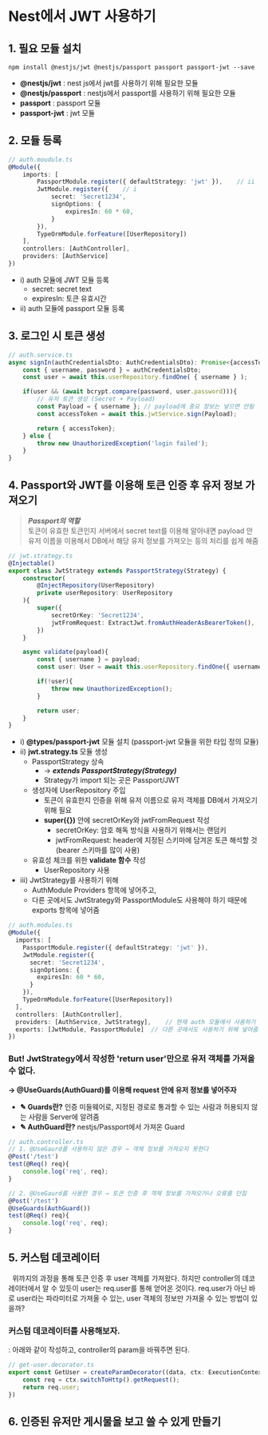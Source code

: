 # Nest에서 JWT 사용하기

## 1. 필요 모듈 설치
```shell
npm install @nestjs/jwt @nestjs/passport passport passport-jwt --save
```
- **@nestjs/jwt** : nest js에서 jwt를 사용하기 위해 필요한 모듈
- **@nestjs/passport** : nestjs에서 passport를 사용하기 위해 필요한 모듈
- **passport** : passport 모듈
- **passport-jwt** : jwt 모듈

## 2. 모듈 등록
```typescript
// auth.moudule.ts
@Module({
    imports: [
        PassportModule.register({ defaultStrategy: 'jwt' }),    // ii
        JwtModule.register({    // i
            secret: 'Secret1234',
            signOptions: {
                expiresIn: 60 * 60,
            }
        }),
        TypeOrmModule.forFeature([UserRepository])
    ],
    controllers: [AuthController],
    providers: [AuthService]
})
```  
- i) auth 모듈에 JWT 모듈 등록
    - secret: secret text
    - expiresIn: 토큰 유효시간
- ii) auth 모듈에 passport 모듈 등록

## 3. 로그인 시 토큰 생성
```typescript
// auth.service.ts
async signIn(authCredentialsDto: AuthCredentialsDto): Promise<{accessToken: string}>{
    const { username, password } = authCredentialsDto;
    const user = await this.userRepository.findOne( { username } );

    if(user && (await bcrypt.compare(password, user.password))){
        // 유저 토큰 생성 (Secret + Payload)
        const Payload = { username }; // payload에 중요 정보는 넣으면 안됨
        const accessToken = await this.jwtService.sign(Payload);

        return { accessToken};
    } else {
        throw new UnauthorizedException('login failed');
    }
}
```

## 4. Passport와 JWT를 이용해 토큰 인증 후 유저 정보 가져오기
> ***Passport의 역할***  
> 토큰이 유효한 토큰인지 서버에서 secret text를 이용해 알아내면 payload 안 유저 이름을 이용해서 DB에서 해당 유저 정보를 가져오는 등의 처리를 쉽게 해줌  

```typescript
// jwt.strategy.ts
@Injectable()
export class JwtStrategy extends PassportStrategy(Strategy) {
    constructor(
        @InjectRepository(UserRepository)
        private userRepository: UserRepository
    ){
        super({
            secretOrKey: 'Secret1234',
            jwtFromRequest: ExtractJwt.fromAuthHeaderAsBearerToken(),
        })
    }

    async validate(payload){
        const { username } = payload;
        const user: User = await this.userRepository.findOne({ username });

        if(!user){
            throw new UnauthorizedException();
        } 

        return user;
    }
}
```  

- i) **@types/passport-jwt** 모듈 설치 (passport-jwt 모듈을 위한 타입 정의 모듈)
- ii) **jwt.strategy.ts** 모듈 생성
    - PassportStrategy 상속 
        - → ***extends PassportStrategy(Strategy)***
        - Strategy가 import 되는 곳은 Passport/JWT
    - 생성자에 UserRepository 주입
        - 토큰이 유효한지 인증을 위해 유저 이름으로 유저 객체를 DB에서 가져오기 위해 필요
        - **super({})** 안에 secretOrKey와 jwtFromRequest 작성
            - secretOrKey: 암호 해독 방식을 사용하기 위해서는 랜덤키
            - jwtFromRequest: header에 지정된 스키마에 담겨온 토큰 해석할 것 (bearer 스키마를 많이 사용)
    - 유효성 체크를 위한 **validate 함수** 작성
        - UserRepository 사용
- iii) JwtStrategy를 사용하기 위해 
    - AuthModule Providers 항목에 넣어주고,
    - 다른 곳에서도 JwtStrategy와 PassportModule도 사용해야 하기 때문에 exports 항목에 넣어줌  
```typescript
// auth.modules.ts
@Module({
  imports: [
    PassportModule.register({ defaultStrategy: 'jwt' }),
    JwtModule.register({
      secret: 'Secret1234',
      signOptions: {
        expiresIn: 60 * 60,
      }
    }),
    TypeOrmModule.forFeature([UserRepository])
  ],
  controllers: [AuthController],
  providers: [AuthService, JwtStrategy],    // 현재 auth 모듈에서 사용하기 위해 넣어줌
  exports: [JwtModule, PassportModule]  // 다른 곳에서도 사용하기 위해 넣어줌
})
```

### But! JwtStrategy에서 작성한 'return user'만으로 유저 객체를 가져올 수 없다.
**→ @UseGuards(AuthGuard)를 이용해 request 안에 유저 정보를 넣어주자**
- **✎ Guards란?** 인증 미들웨어로, 지정된 경로로 통과할 수 있는 사람과 허용되지 않는 사람을 Server에 알려줌
- **✎ AuthGuard란?** nestjs/Passport에서 가져온 Guard  
```typescript
// auth.controller.ts
// 1. @UseGaurd를 사용하지 않은 경우 → 객체 정보를 가져오지 못한다
@Post('/test')
test(@Req() req){
    console.log('req', req);
}

// 2. @UseGaurd를 사용한 경우 → 토큰 인증 후 객체 정보를 가져오거나 오류를 던짐
@Post('/test')
@UseGuards(AuthGuard())
test(@Req() req){
    console.log('req', req);
}
``` 
## 5. 커스텀 데코레이터
&nbsp; 위까지의 과정을 통해 토큰 인증 후 user 객체를 가져왔다. 하지만 controller의 데코레이터에서 알 수 있듯이 user는 req.user를 통해 얻어온 것이다. req.user가 아닌 바로 user라는 파라미터로 가져올 수 있는, user 객체의 정보만 가져올 수 있는 방법이 있을까?  
### 커스텀 데코레이터를 사용해보자.
: 아래와 같이 작성하고, controller의 param을 바꿔주면 된다.
```typescript
// get-user.decorator.ts
export const GetUser = createParamDecorator((data, ctx: ExecutionContext): User => {
    const req = ctx.switchToHttp().getRequest();
    return req.user;
})
```

## 6. 인증된 유저만 게시물을 보고 쓸 수 있게 만들기
